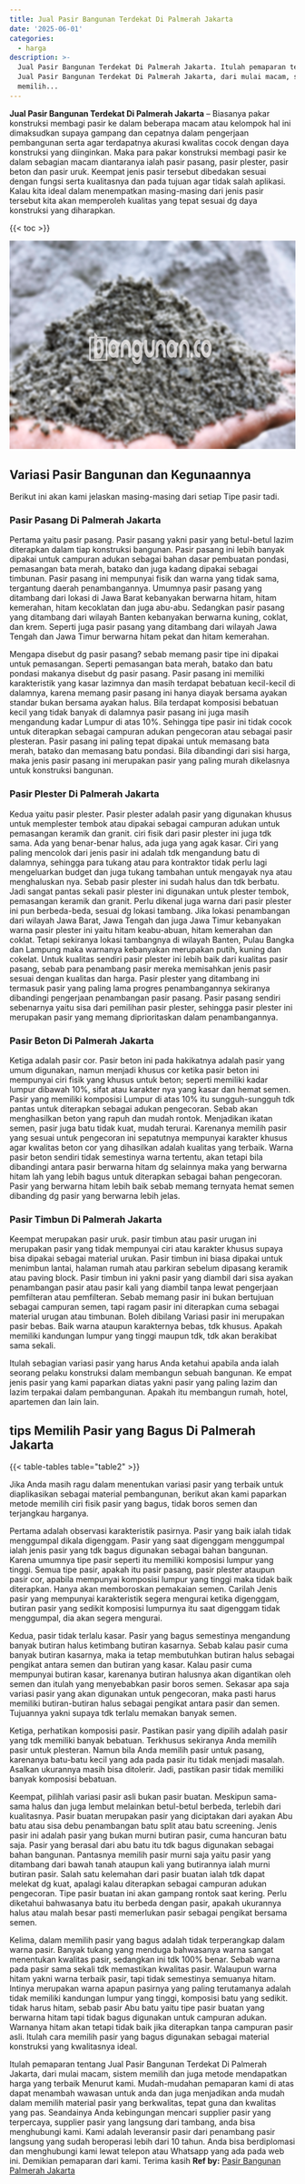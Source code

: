 ```yaml
---
title: Jual Pasir Bangunan Terdekat Di Palmerah Jakarta
date: '2025-06-01'
categories:
  - harga
description: >-
  Jual Pasir Bangunan Terdekat Di Palmerah Jakarta. Itulah pemaparan tentang
  Jual Pasir Bangunan Terdekat Di Palmerah Jakarta, dari mulai macam, sistem
  memilih...
---
```


**Jual Pasir Bangunan Terdekat Di Palmerah Jakarta** – Biasanya pakar konstruksi membagi pasir ke dalam beberapa macam atau kelompok hal ini dimaksudkan supaya gampang dan cepatnya dalam pengerjaan pembangunan serta agar terdapatnya akurasi kwalitas cocok dengan daya konstruksi yang diinginkan. Maka para pakar konstruksi membagi pasir ke dalam sebagian macam diantaranya ialah pasir pasang, pasir plester, pasir beton dan pasir uruk. Keempat jenis pasir tersebut dibedakan sesuai dengan fungsi serta kualitasnya dan pada tujuan agar tidak salah aplikasi. Kalau kita ideal dalam menempatkan masing-masing dari jenis pasir tersebut kita akan memperoleh kualitas yang tepat sesuai dg daya konstruksi yang diharapkan.

{{< toc >}}

![Jual Pasir Bangunan Terdekat Di Palmerah Jakarta](/images/jual-pasir-bangunan-53.png)

## Variasi Pasir Bangunan dan Kegunaannya

Berikut ini akan kami jelaskan masing-masing dari setiap Tipe pasir tadi.

### Pasir Pasang Di Palmerah Jakarta

Pertama yaitu pasir pasang. Pasir pasang yakni pasir yang betul-betul lazim diterapkan dalam tiap konstruksi bangunan. Pasir pasang ini lebih banyak dipakai untuk campuran adukan sebagai bahan dasar pembuatan pondasi, pemasangan bata merah, batako dan juga kadang dipakai sebagai timbunan. Pasir pasang ini mempunyai fisik dan warna yang tidak sama, tergantung daerah penambangannya. Umumnya pasir pasang yang ditambang dari lokasi di Jawa Barat kebanyakan berwarna hitam, hitam kemerahan, hitam kecoklatan dan juga abu-abu. Sedangkan pasir pasang yang ditambang dari wilayah Banten kebanyakan berwarna kuning, coklat, dan krem. Seperti juga pasir pasang yang ditambang dari wilayah Jawa Tengah dan Jawa Timur berwarna hitam pekat dan hitam kemerahan.

Mengapa disebut dg pasir pasang? sebab memang pasir tipe ini dipakai untuk pemasangan. Seperti pemasangan bata merah, batako dan batu pondasi makanya disebut dg pasir pasang. Pasir pasang ini memiliki karakteristik yang kasar lazimnya dan masih terdapat bebatuan kecil-kecil di dalamnya, karena memang pasir pasang ini hanya diayak bersama ayakan standar bukan bersama ayakan halus. Bila terdapat komposisi bebatuan kecil yang tidak banyak di dalamnya pasir pasang ini juga masih mengandung kadar Lumpur di atas 10%. Sehingga tipe pasir ini tidak cocok untuk diterapkan sebagai campuran adukan pengecoran atau sebagai pasir plesteran. Pasir pasang ini paling tepat dipakai untuk memasang bata merah, batako dan memasang batu pondasi. Bila dibandingi dari sisi harga, maka jenis pasir pasang ini merupakan pasir yang paling murah dikelasnya untuk konstruksi bangunan.

### Pasir Plester Di Palmerah Jakarta

Kedua yaitu pasir plester. Pasir plester adalah pasir yang digunakan khusus untuk memplester tembok atau dipakai sebagai campuran adukan untuk pemasangan keramik dan granit. ciri fisik dari pasir plester ini juga tdk sama. Ada yang benar-benar halus, ada juga yang agak kasar. Ciri yang paling mencolok dari jenis pasir ini adalah tdk mengandung batu di dalamnya, sehingga para tukang atau para kontraktor tidak perlu lagi mengeluarkan budget dan juga tukang tambahan untuk mengayak nya atau menghaluskan nya. Sebab pasir plester ini sudah halus dan tdk berbatu. Jadi sangat pantas sekali pasir plester ini digunakan untuk plester tembok, pemasangan keramik dan granit. Perlu dikenal juga warna dari pasir plester ini pun berbeda-beda, sesuai dg lokasi tambang. Jika lokasi penambangan dari wilayah Jawa Barat, Jawa Tengah dan juga Jawa Timur kebanyakan warna pasir plester ini yaitu hitam keabu-abuan, hitam kemerahan dan coklat. Tetapi sekiranya lokasi tambangnya di wilayah Banten, Pulau Bangka dan Lampung maka warnanya kebanyakan merupakan putih, kuning dan cokelat. Untuk kualitas sendiri pasir plester ini lebih baik dari kualitas pasir pasang, sebab para penambang pasir mereka memisahkan jenis pasir sesuai dengan kualitas dan harga. Pasir plester yang ditambang ini termasuk pasir yang paling lama progres penambangannya sekiranya dibandingi pengerjaan penambangan pasir pasang. Pasir pasang sendiri sebenarnya yaitu sisa dari pemilihan pasir plester, sehingga pasir plester ini merupakan pasir yang memang diprioritaskan dalam penambangannya.

### Pasir Beton Di Palmerah Jakarta

Ketiga adalah pasir cor. Pasir beton ini pada hakikatnya adalah pasir yang umum digunakan, namun menjadi khusus cor ketika pasir beton ini mempunyai ciri fisik yang khusus untuk beton; seperti memiliki kadar lumpur dibawah 10%, sifat atau karakter nya yang kasar dan hemat semen. Pasir yang memiliki komposisi Lumpur di atas 10% itu sungguh-sungguh tdk pantas untuk diterapkan sebagai adukan pengecoran. Sebab akan menghasilkan beton yang rapuh dan mudah rontok. Menjadikan ikatan semen, pasir juga batu tidak kuat, mudah terurai. Karenanya memilih pasir yang sesuai untuk pengecoran ini sepatutnya mempunyai karakter khusus agar kwalitas beton cor yang dihasilkan adalah kualitas yang terbaik. Warna pasir beton sendiri tidak semestinya warna tertentu, akan tetapi bila dibandingi antara pasir berwarna hitam dg selainnya maka yang berwarna hitam lah yang lebih bagus untuk diterapkan sebagai bahan pengecoran. Pasir yang berwarna hitam lebih baik sebab memang ternyata hemat semen dibanding dg pasir yang berwarna lebih jelas.

### Pasir Timbun Di Palmerah Jakarta

Keempat merupakan pasir uruk. pasir timbun atau pasir urugan ini merupakan pasir yang tidak mempunyai ciri atau karakter khusus supaya bisa dipakai sebagai material urukan. Pasir timbun ini biasa dipakai untuk menimbun lantai, halaman rumah atau parkiran sebelum dipasang keramik atau paving block. Pasir timbun ini yakni pasir yang diambil dari sisa ayakan penambangan pasir atau pasir kali yang diambil tanpa lewat pengerjaan pemfilteran atau pemfilteran. Sebab memang pasir ini bukan bertujuan sebagai campuran semen, tapi ragam pasir ini diterapkan cuma sebagai material urugan atau timbunan. Boleh dibilang Variasi pasir ini merupakan pasir bebas. Baik warna ataupun karakternya bebas, tdk khusus. Apakah memiliki kandungan lumpur yang tinggi maupun tdk, tdk akan berakibat sama sekali.

Itulah sebagian variasi pasir yang harus Anda ketahui apabila anda ialah seorang pelaku konstruksi dalam membangun sebuah bangunan. Ke empat jenis pasir yang kami paparkan diatas yakni pasir yang paling lazim dan lazim terpakai dalam pembangunan. Apakah itu membangun rumah, hotel, apartemen dan lain lain.

## tips Memilih Pasir yang Bagus Di Palmerah Jakarta

{{< table-tables table="table2" >}}

Jika Anda masih ragu dalam menentukan variasi pasir yang terbaik untuk diaplikasikan sebagai material pembangunan, berikut akan kami paparkan metode memilih ciri fisik pasir yang bagus, tidak boros semen dan terjangkau harganya.

Pertama adalah observasi karakteristik pasirnya. Pasir yang baik ialah tidak menggumpal dikala digenggam. Pasir yang saat digenggam menggumpal ialah jenis pasir yang tdk bagus digunakan sebagai bahan bangunan. Karena umumnya tipe pasir seperti itu memiliki komposisi lumpur yang tinggi. Semua tipe pasir, apakah itu pasir pasang, pasir plester ataupun pasir cor, apabila mempunyai komposisi lumpur yang tinggi maka tidak baik diterapkan. Hanya akan memboroskan pemakaian semen. Carilah Jenis pasir yang mempunyai karakteristik segera mengurai ketika digenggam, butiran pasir yang sedikit komposisi lumpurnya itu saat digenggam tidak menggumpal, dia akan segera mengurai.

Kedua, pasir tidak terlalu kasar. Pasir yang bagus semestinya mengandung banyak butiran halus ketimbang butiran kasarnya. Sebab kalau pasir cuma banyak butiran kasarnya, maka ia tetap membutuhkan butiran halus sebagai pengikat antara semen dan butiran yang kasar. Kalau pasir cuma mempunyai butiran kasar, karenanya butiran halusnya akan digantikan oleh semen dan itulah yang menyebabkan pasir boros semen. Sekasar apa saja variasi pasir yang akan digunakan untuk pengecoran, maka pasti harus memiliki butiran-butiran halus sebagai pengikat antara pasir dan semen. Tujuannya yakni supaya tdk terlalu memakan banyak semen.

Ketiga, perhatikan komposisi pasir. Pastikan pasir yang dipilih adalah pasir yang tdk memiliki banyak bebatuan. Terkhusus sekiranya Anda memilih pasir untuk plesteran. Namun bila Anda memilih pasir untuk pasang, karenanya batu-batu kecil yang ada pada pasir itu tidak menjadi masalah. Asalkan ukurannya masih bisa ditolerir. Jadi, pastikan pasir tidak memiliki banyak komposisi bebatuan.

Keempat, pilihlah variasi pasir asli bukan pasir buatan. Meskipun sama-sama halus dan juga lembut melainkan betul-betul berbeda, terlebih dari kualitasnya. Pasir buatan merupakan pasir yang diciptakan dari ayakan Abu batu atau sisa debu penambangan batu split atau batu screening. Jenis pasir ini adalah pasir yang bukan murni butiran pasir, cuma hancuran batu saja. Pasir yang berasal dari abu batu itu tdk bagus digunakan sebagai bahan bangunan. Pantasnya memilih pasir murni saja yaitu pasir yang ditambang dari bawah tanah ataupun kali yang butirannya ialah murni butiran pasir. Salah satu kelemahan dari pasir buatan ialah tdk dapat melekat dg kuat, apalagi kalau diterapkan sebagai campuran adukan pengecoran. Tipe pasir buatan ini akan gampang rontok saat kering. Perlu diketahui bahwasanya batu itu berbeda dengan pasir, apakah ukurannya halus atau malah besar pasti memerlukan pasir sebagai pengikat bersama semen.

Kelima, dalam memilih pasir yang bagus adalah tidak terperangkap dalam warna pasir. Banyak tukang yang menduga bahwasanya warna sangat menentukan kwalitas pasir, sedangkan ini tdk 100% benar. Sebab warna pada pasir sama sekali tdk memastikan kwalitas pasir. Walaupun warna hitam yakni warna terbaik pasir, tapi tidak semestinya semuanya hitam. Intinya merupakan warna apapun pasirnya yang paling terutamanya adalah tidak memiliki kandungan lumpur yang tinggi, komposisi batu yang sedikit. tidak harus hitam, sebab pasir Abu batu yaitu tipe pasir buatan yang berwarna hitam tapi tidak bagus digunakan untuk campuran adukan. Warnanya hitam akan tetapi tidak baik jika diterapkan tanpa campuran pasir asli. Itulah cara memilih pasir yang bagus digunakan sebagai material konstruksi yang kwalitasnya ideal.

Itulah pemaparan tentang Jual Pasir Bangunan Terdekat Di Palmerah Jakarta, dari mulai macam, sistem memilih dan juga metode mendapatkan harga yang terbaik Menurut kami. Mudah-mudahan pemaparan kami di atas dapat menambah wawasan untuk anda dan juga menjadikan anda mudah dalam memilih material pasir yang berkwalitas, tepat guna dan kwalitas yang pas. Seandainya Anda kebingungan mencari supplier pasir yang terpercaya, supplier pasir yang langsung dari tambang, anda bisa menghubungi kami. Kami adalah leveransir pasir dari penambang pasir langsung yang sudah beroperasi lebih dari 10 tahun. Anda bisa berdiplomasi dan menghubungi kami lewat telepon atau Whatsapp yang ada pada web ini. Demikian pemaparan dari kami. Terima kasih
**Ref by:** [Pasir Bangunan Palmerah Jakarta](https://id.wikipedia.org/wiki/Pasir)
